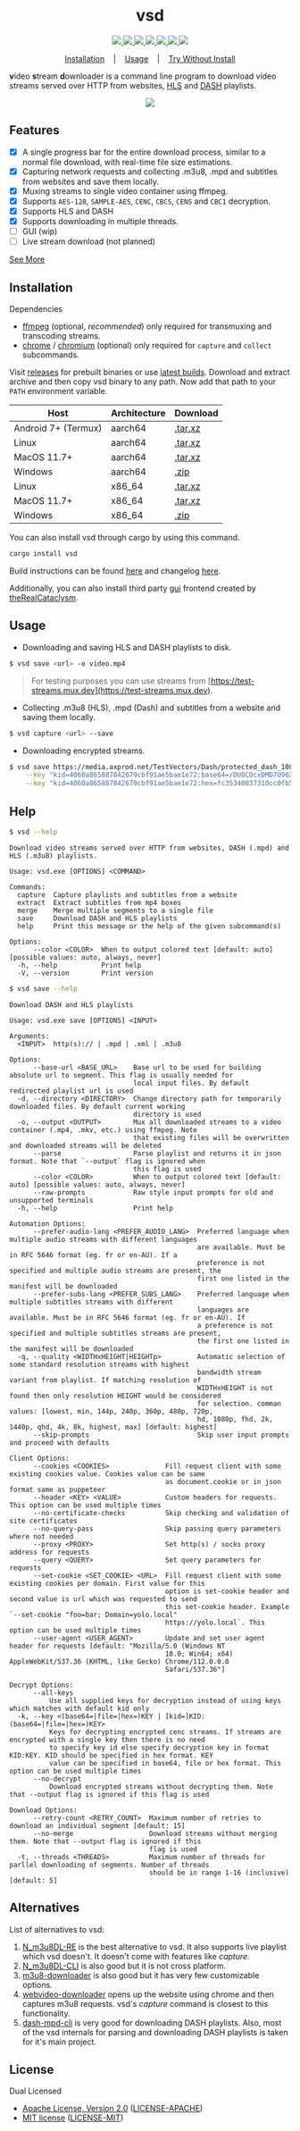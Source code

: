 <h1 align="center">vsd</h1>

<p align="center">
  <a href="https://github.com/clitic/vsd">
    <img src="https://img.shields.io/github/downloads/clitic/vsd/total?logo=github&style=flat-square">
  </a>
  <a href="https://crates.io/crates/vsd">
    <img src="https://img.shields.io/crates/d/vsd?logo=rust&style=flat-square">
  </a>
  <a href="https://crates.io/crates/vsd">
    <img src="https://img.shields.io/crates/v/vsd?style=flat-square">
  </a>
  <a href="https://github.com/clitic/vsd">
    <img src="https://img.shields.io/github/actions/workflow/status/clitic/vsd/build.yml?logo=github&style=flat-square">
  </a>
  <a href="https://github.com/clitic/vsd#license">
    <img src="https://img.shields.io/crates/l/vsd?style=flat-square">
  </a>
  <a href="https://github.com/clitic/vsd">
    <img src="https://img.shields.io/github/repo-size/clitic/vsd?logo=github&style=flat-square">
  </a>
  <a href="https://colab.research.google.com/github/clitic/vsd/blob/main/vsd/vsd-on-colab.ipynb">
    <img src="https://img.shields.io/badge/Open%20In%20Colab-F9AB00?logo=googlecolab&color=525252&style=flat-square">
  </a>
</p>

<p align="center">
  <a href="#Installation">Installation</a>
  &nbsp;&nbsp;&nbsp;|&nbsp;&nbsp;&nbsp;
  <a href="#Usage">Usage</a>
  &nbsp;&nbsp;&nbsp;|&nbsp;&nbsp;&nbsp;
  <a href="https://colab.research.google.com/github/clitic/vsd/blob/main/vsd/vsd-on-colab.ipynb">Try Without Install</a>
</p>

**v**ideo **s**tream **d**ownloader is a command line program to download video streams served over HTTP from websites, [HLS](https://howvideo.works/#hls) and [DASH](https://howvideo.works/#dash) playlists.

<p align="center">
  <img src="https://github.com/clitic/vsd/blob/main/vsd/images/showcase.gif">
</p>

## Features

- [x] A single progress bar for the entire download process, similar to a normal file download, with real-time file size estimations.
- [x] Capturing network requests and collecting .m3u8, .mpd and subtitles from websites and save them locally.
- [x] Muxing streams to single video container using ffmpeg.
- [x] Supports `AES-128`, `SAMPLE-AES`, `CENC`, `CBCS`, `CENS` and `CBC1` decryption.
- [x] Supports HLS and DASH
- [x] Supports downloading in multiple threads.
- [ ] GUI (wip)
- [ ] Live stream download (not planned)

<a href="#Help">See More</a>

## Installation
  
Dependencies

- [ffmpeg](https://www.ffmpeg.org/download.html) (optional, *recommended*) only required for transmuxing and transcoding streams.
- [chrome](https://www.google.com/chrome) / [chromium](https://www.chromium.org/getting-involved/download-chromium/) (optional) only required for `capture` and `collect` subcommands. 

Visit [releases](https://github.com/clitic/vsd/releases) for prebuilt binaries or use [latest builds](https://nightly.link/clitic/vsd/workflows/build/main). Download and extract archive and then copy vsd binary to any path. Now add that path to your `PATH` environment variable. 

| Host                | Architecture | Download                                                                                                     |
|---------------------|--------------|--------------------------------------------------------------------------------------------------------------|
| Android 7+ (Termux) | aarch64      | [.tar.xz](https://github.com/clitic/vsd/releases/download/0.3.3/vsd-0.3.3-aarch64-linux-android.tar.xz)      |
| Linux               | aarch64      | [.tar.xz](https://github.com/clitic/vsd/releases/download/0.3.3/vsd-0.3.3-aarch64-unknown-linux-musl.tar.xz) |
| MacOS 11.7+         | aarch64      | [.tar.xz](https://github.com/clitic/vsd/releases/download/0.3.3/vsd-0.3.3-aarch64-apple-darwin.tar.xz)       |
| Windows             | aarch64      | [.zip](https://github.com/clitic/vsd/releases/download/0.3.3/vsd-0.3.3-aarch64-pc-windows-msvc.zip)          |
| Linux               | x86_64       | [.tar.xz](https://github.com/clitic/vsd/releases/download/0.3.3/vsd-0.3.3-x86_64-unknown-linux-musl.tar.xz)  |
| MacOS 11.7+         | x86_64       | [.tar.xz](https://github.com/clitic/vsd/releases/download/0.3.3/vsd-0.3.3-x86_64-apple-darwin.tar.xz)        |
| Windows             | x86_64       | [.zip](https://github.com/clitic/vsd/releases/download/0.3.3/vsd-0.3.3-x86_64-pc-windows-msvc.zip)           |

You can also install vsd through cargo by using this command. 

```bash
cargo install vsd
```

Build instructions can be found [here](https://github.com/clitic/vsd/blob/main/vsd/BUILD.md) and changelog [here](https://github.com/clitic/vsd/blob/main/vsd/CHANGELOG.md).

Additionally, you can also install third party [gui](https://github.com/theRealCataclysm/VSD-GUI) frontend created by [theRealCataclysm](https://github.com/theRealCataclysm).

## Usage

- Downloading and saving HLS and DASH playlists to disk.

```bash
$ vsd save <url> -o video.mp4
```

> For testing purposes you can use streams from [https://test-streams.mux.dev](https://test-streams.mux.dev).

- Collecting .m3u8 (HLS), .mpd (Dash) and subtitles from a website and saving them locally.

```bash
$ vsd capture <url> --save
```

- Downloading encrypted streams.

```bash
$ vsd save https://media.axprod.net/TestVectors/Dash/protected_dash_1080p_h264_singlekey/manifest.mpd \
    --key "kid=4060a865887842679cbf91ae5bae1e72:base64=/DU0CDcxDMD7U96X4ipp4A==" \
    --key "kid=4060a865887842679cbf91ae5bae1e72:hex=fc35340837310cc0fb53de97e22a69e0"
```

## Help

```bash
$ vsd --help
```

```
Download video streams served over HTTP from websites, DASH (.mpd) and HLS (.m3u8) playlists.

Usage: vsd.exe [OPTIONS] <COMMAND>

Commands:
  capture  Capture playlists and subtitles from a website
  extract  Extract subtitles from mp4 boxes
  merge    Merge multiple segments to a single file
  save     Download DASH and HLS playlists
  help     Print this message or the help of the given subcommand(s)

Options:
      --color <COLOR>  When to output colored text [default: auto] [possible values: auto, always, never]
  -h, --help           Print help
  -V, --version        Print version
```

```bash
$ vsd save --help
```

```
Download DASH and HLS playlists

Usage: vsd.exe save [OPTIONS] <INPUT>

Arguments:
  <INPUT>  http(s):// | .mpd | .xml | .m3u8

Options:
      --base-url <BASE_URL>    Base url to be used for building absolute url to segment. This flag is usually needed for
                               local input files. By default redirected playlist url is used
  -d, --directory <DIRECTORY>  Change directory path for temporarily downloaded files. By default current working
                               directory is used
  -o, --output <OUTPUT>        Mux all downloaded streams to a video container (.mp4, .mkv, etc.) using ffmpeg. Note
                               that existing files will be overwritten and downloaded streams will be deleted
      --parse                  Parse playlist and returns it in json format. Note that `--output` flag is ignored when
                               this flag is used
      --color <COLOR>          When to output colored text [default: auto] [possible values: auto, always, never]
      --raw-prompts            Raw style input prompts for old and unsupported terminals
  -h, --help                   Print help

Automation Options:
      --prefer-audio-lang <PREFER_AUDIO_LANG>  Preferred language when multiple audio streams with different languages
                                               are available. Must be in RFC 5646 format (eg. fr or en-AU). If a
                                               preference is not specified and multiple audio streams are present, the
                                               first one listed in the manifest will be downloaded
      --prefer-subs-lang <PREFER_SUBS_LANG>    Preferred language when multiple subtitles streams with different
                                               languages are available. Must be in RFC 5646 format (eg. fr or en-AU). If
                                               a preference is not specified and multiple subtitles streams are present,
                                               the first one listed in the manifest will be downloaded
  -q, --quality <WIDTHxHEIGHT|HEIGHTp>         Automatic selection of some standard resolution streams with highest
                                               bandwidth stream variant from playlist. If matching resolution of
                                               WIDTHxHEIGHT is not found then only resolution HEIGHT would be considered
                                               for selection. comman values: [lowest, min, 144p, 240p, 360p, 480p, 720p,
                                               hd, 1080p, fhd, 2k, 1440p, qhd, 4k, 8k, highest, max] [default: highest]
      --skip-prompts                           Skip user input prompts and proceed with defaults

Client Options:
      --cookies <COOKIES>              Fill request client with some existing cookies value. Cookies value can be same
                                       as document.cookie or in json format same as puppeteer
      --header <KEY> <VALUE>           Custom headers for requests. This option can be used multiple times
      --no-certificate-checks          Skip checking and validation of site certificates
      --no-query-pass                  Skip passing query parameters where not needed
      --proxy <PROXY>                  Set http(s) / socks proxy address for requests
      --query <QUERY>                  Set query parameters for requests
      --set-cookie <SET_COOKIE> <URL>  Fill request client with some existing cookies per domain. First value for this
                                       option is set-cookie header and second value is url which was requested to send
                                       this set-cookie header. Example `--set-cookie "foo=bar; Domain=yolo.local"
                                       https://yolo.local`. This option can be used multiple times
      --user-agent <USER_AGENT>        Update and set user agent header for requests [default: "Mozilla/5.0 (Windows NT
                                       10.0; Win64; x64) AppleWebKit/537.36 (KHTML, like Gecko) Chrome/112.0.0.0
                                       Safari/537.36"]

Decrypt Options:
      --all-keys
          Use all supplied keys for decryption instead of using keys which matches with default kid only
  -k, --key <(base64=|file=|hex=)KEY | [kid=]KID:(base64=|file=|hex=)KEY>
          Keys for decrypting encrypted cenc streams. If streams are encrypted with a single key then there is no need
          to specify key id else specify decryption key in format KID:KEY. KID should be specified in hex format. KEY
          value can be specified in base64, file or hex format. This option can be used multiple times
      --no-decrypt
          Download encrypted streams without decrypting them. Note that --output flag is ignored if this flag is used

Download Options:
      --retry-count <RETRY_COUNT>  Maximum number of retries to download an individual segment [default: 15]
      --no-merge                   Download streams without merging them. Note that --output flag is ignored if this
                                   flag is used
  -t, --threads <THREADS>          Maximum number of threads for parllel downloading of segments. Number of threads
                                   should be in range 1-16 (inclusive) [default: 5]
```

## Alternatives

List of alternatives to vsd:

1. [N_m3u8DL-RE](https://github.com/nilaoda/N_m3u8DL-RE) is the best alternative to vsd. It also supports live playlist which vsd doesn't. It doesn't come with features like *capture*.
2. [N_m3u8DL-CLI](https://github.com/nilaoda/N_m3u8DL-CLI) is also good but it is not cross platform.
3. [m3u8-downloader](https://github.com/llychao/m3u8-downloader) is also good but it has very few customizable options.
4. [webvideo-downloader](https://github.com/jaysonlong/webvideo-downloader) opens up the website using chrome and then captures m3u8 requests. vsd's *capture* command is closest to this functionality.
5. [dash-mpd-cli](https://github.com/emarsden/dash-mpd-cli) is very good for downloading DASH playlists. Also, most of the vsd internals for parsing and downloading DASH playlists is taken for it's main project.

## License

Dual Licensed

- [Apache License, Version 2.0](https://www.apache.org/licenses/LICENSE-2.0) ([LICENSE-APACHE](LICENSE-APACHE))
- [MIT license](https://opensource.org/licenses/MIT) ([LICENSE-MIT](LICENSE-MIT))

